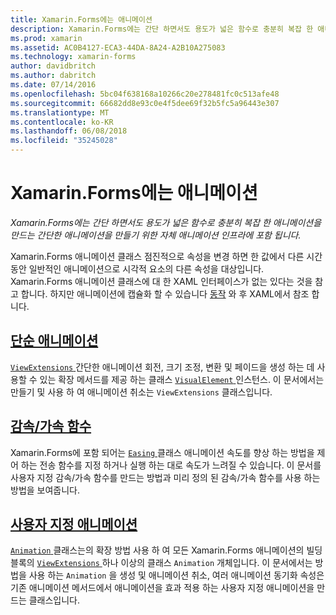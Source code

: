 ```yaml
---
title: Xamarin.Forms에는 애니메이션
description: Xamarin.Forms에는 간단 하면서도 용도가 넓은 함수로 충분히 복잡 한 애니메이션을 만드는 간단한 애니메이션을 만들기 위한 자체 애니메이션 인프라에 포함 됩니다.
ms.prod: xamarin
ms.assetid: AC0B4127-ECA3-44DA-8A24-A2B10A275083
ms.technology: xamarin-forms
author: davidbritch
ms.author: dabritch
ms.date: 07/14/2016
ms.openlocfilehash: 5bc04f638168a10266c20e278481fc0c513afe48
ms.sourcegitcommit: 66682dd8e93c0e4f5dee69f32b5fc5a96443e307
ms.translationtype: MT
ms.contentlocale: ko-KR
ms.lasthandoff: 06/08/2018
ms.locfileid: "35245028"
---
```

# <a name="animation-in-xamarinforms"></a>Xamarin.Forms에는 애니메이션

_Xamarin.Forms에는 간단 하면서도 용도가 넓은 함수로 충분히 복잡 한 애니메이션을 만드는 간단한 애니메이션을 만들기 위한 자체 애니메이션 인프라에 포함 됩니다._

Xamarin.Forms 애니메이션 클래스 점진적으로 속성을 변경 하면 한 값에서 다른 시간 동안 일반적인 애니메이션으로 시각적 요소의 다른 속성을 대상입니다. Xamarin.Forms 애니메이션 클래스에 대 한 XAML 인터페이스가 없는 있다는 것을 참고 합니다. 하지만 애니메이션에 캡슐화 할 수 있습니다 [동작](~/xamarin-forms/app-fundamentals/behaviors/index.md) 와 후 XAML에서 참조 합니다.

## <a name="simple-animationssimplemd"></a>[단순 애니메이션](simple.md)

[ `ViewExtensions` ](https://developer.xamarin.com/api/type/Xamarin.Forms.ViewExtensions/) 간단한 애니메이션 회전, 크기 조정, 변환 및 페이드을 생성 하는 데 사용할 수 있는 확장 메서드를 제공 하는 클래스 [ `VisualElement` ](https://developer.xamarin.com/api/type/Xamarin.Forms.VisualElement/) 인스턴스. 이 문서에서는 만들기 및 사용 하 여 애니메이션 취소는 `ViewExtensions` 클래스입니다.

## <a name="easing-functionseasingmd"></a>[감속/가속 함수](easing.md)

Xamarin.Forms에 포함 되어는 [ `Easing` ](https://developer.xamarin.com/api/type/Xamarin.Forms.Easing/) 클래스 애니메이션 속도를 향상 하는 방법을 제어 하는 전송 함수를 지정 하거나 실행 하는 대로 속도가 느려질 수 있습니다. 이 문서를 사용자 지정 감속/가속 함수를 만드는 방법과 미리 정의 된 감속/가속 함수를 사용 하는 방법을 보여줍니다.

## <a name="custom-animationscustommd"></a>[사용자 지정 애니메이션](custom.md)

[ `Animation` ](https://developer.xamarin.com/api/type/Xamarin.Forms.Animation/) 클래스는의 확장 방법 사용 하 여 모든 Xamarin.Forms 애니메이션의 빌딩 블록의 [ `ViewExtensions` ](https://developer.xamarin.com/api/type/Xamarin.Forms.ViewExtensions/) 하나 이상의 클래스 `Animation` 개체입니다. 이 문서에서는 방법을 사용 하는 `Animation` 을 생성 및 애니메이션 취소, 여러 애니메이션 동기화 속성은 기존 애니메이션 메서드에서 애니메이션을 효과 적용 하는 사용자 지정 애니메이션을 만드는 클래스입니다.
